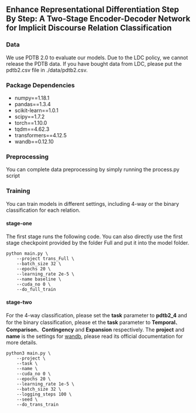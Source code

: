 ## Enhance Representational Differentiation Step By Step: A Two-Stage Encoder-Decoder Network for Implicit Discourse Relation Classification

### Data

We use PDTB 2.0 to evaluate our models. Due to the LDC policy, we cannot release the PDTB data. If you have bought data from LDC, please put the pdtb2.csv file in ./data/pdtb2.csv.

### Package Dependencies

- numpy==1.18.1
- pandas==1.3.4
- scikit-learn==1.0.1
- scipy==1.7.2
- torch==1.10.0
- tqdm==4.62.3
- transformers==4.12.5
- wandb==0.12.10

### Preprocessing

You can complete data preprocessing by simply running the process.py script

### Training

You can train models in different settings, including 4-way or the binary classification for each relation.

#### stage-one

The first stage runs the following code. You can also directly use the first stage checkpoint provided by the folder Full and put it into the model folder.

```
python main.py \
    --project trans_Full \
    --batch_size 32 \
    --epochs 20 \
    --learning_rate 2e-5 \
    --name baseline \
    --cuda_no 0 \
    --do_full_train
```

#### stage-two

For the 4-way classification, please set the **task** parameter to **pdtb2_4** and for the binary classification, please et the **task** parameter to **Temporal**、**Comparison**、**Contingency** and **Expansion** respectively. The **project** and **name** is the settings for [wandb](wandb.ai), please read its official documentation for more details.

```
python3 main.py \
    --project \
    --task \
    --name \
    --cuda_no 0 \
    --epochs 20 \
    --learning_rate 1e-5 \
    --batch_size 32 \
    --logging_steps 100 \
    --seed \
    --do_trans_train
```

